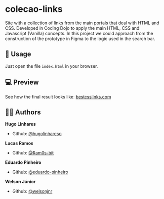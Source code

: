 # colecao-links

Site with a collection of links from the main portals that deal with HTML and CSS. Developed in Coding Dojo to apply the main HTML, CSS and Javascript (Vanilla) concepts. 
In this project we could approach from the construction of the prototype in Figma to the logic used in the search bar.

## 🚀 Usage

Just open the file `index.html` in your browser.

## 💻 Preview

See how the final result looks like: [bestcsslinks.com](https://bestcsslinks.com)

## 🧑‍💻 Authors

**Hugo Linhares**

- Github: [@hugolinhareso](https://github.com/hugolinhareso)

**Lucas Ramos**

- Github: [@Ram0s-bit](https://github.com/Ram0s-bit)

**Eduardo Pinheiro**

- Github: [@eduardo-pinheiro](https://github.com/eduardo-pinheiro)

**Welson Júnior**

- Github: [@welsonjnr](https://github.com/welsonjnr)
